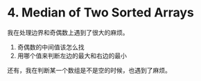 # 4. Median of Two Sorted Arrays

我在处理边界和奇偶数上遇到了很大的麻烦。

1. 奇偶数的中间值该怎么找
2. 用哪个值来判断左边的最大和右边的最小

还有，我在判断某一个数组是不是空的时候，也遇到了麻烦。
